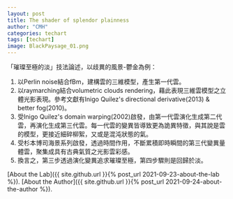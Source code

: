 ```yaml
---
layout: post
title: The shader of splendor plainness
author: "CMH"
categories: techart
tags: [techart]
image: BlackPaysage_01.png
---
```


「璀璨至極的淡」技法論述，以歧異的風景-鬱金為例：  
1. 以Perlin noise結合fBm，建構雲的三維模型，產生第一代雲。
2. 以raymarching結合volumetric clouds rendering，藉此表現三維雲模型之立體光影表現。參考文獻有Inigo Quilez's directional derivative(2013) & better fog(2010)。
4. 受Inigo Quilez's domain warping(2002)啟發，由第一代雲演化生成第二代雲，再演化生成第三代雲。每一代雲的變異皆導致更為詭異特徵，與其說是雲的模型，更接近細碎柳絮，又或是混沌狀態的氣。
5. 受杉本博司海景系列啟發，透過時間作用，不斷累積即時瞬間的第三代變異量體雲，聚集成具有古典氣質之光影雲彩感。
6. 換言之，第三步透過演化變異追求璀璨至極，第四步驟則是回歸於淡。




[About the Lab]({{ site.github.url }}{% post_url 2021-09-23-about-the-lab %}).
[About the Author]({{ site.github.url }}{% post_url 2021-09-24-about-the-author %}).
